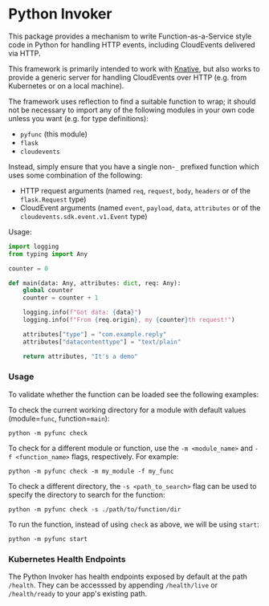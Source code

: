 # Python Invoker

This package provides a mechanism to write Function-as-a-Service style code in
Python for handling HTTP events, including CloudEvents delivered via HTTP.

This framework is primarily intended to work with
[Knative](https://knative.dev/), but also works to provide a generic server for
handling CloudEvents over HTTP (e.g. from Kubernetes or on a local machine).

The framework uses reflection to find a suitable function to wrap; it should not
be necessary to import any of the following modules in your own code unless you
want (e.g. for type definitions):

- `pyfunc` (this module)
- `flask`
- `cloudevents`

Instead, simply ensure that you have a single non-`_` prefixed function which
uses some combination of the following:

- HTTP request arguments (named `req`, `request`, `body`, `headers` or of the
  `flask.Request` type)
- CloudEvent arguments (named `event`, `payload`, `data`, `attributes` or of the
  `cloudevents.sdk.event.v1.Event` type)

Usage:

```python
import logging
from typing import Any

counter = 0

def main(data: Any, attributes: dict, req: Any):
    global counter
    counter = counter + 1

    logging.info(f"Got data: {data}")
    logging.info(f"From {req.origin}, my {counter}th request!")

    attributes["type"] = "com.example.reply"
    attributes["datacontenttype"] = "text/plain"

    return attributes, "It's a demo"

```

### Usage

To validate whether the function can be loaded see the following examples:

To check the current working directory for a module with default values (module=`func`, function=`main`):
```
python -m pyfunc check
```

To check for a different module or function, use the `-m <module_name>` and `-f <function_name>` flags, respectively. For example:
```
python -m pyfunc check -m my_module -f my_func
```

To check a different directory, the `-s <path_to_search>` flag can be used to specify the directory to search for the function:
```
python -m pyfunc check -s ./path/to/function/dir
```

To run the function, instead of using `check` as above, we will be using `start`:
```
python -m pyfunc start
```

### Kubernetes Health Endpoints

The Python Invoker has health endpoints exposed by default at the path `/health`.
They can be accesssed by appending `/health/live` or `/health/ready` to your app's existing path.
